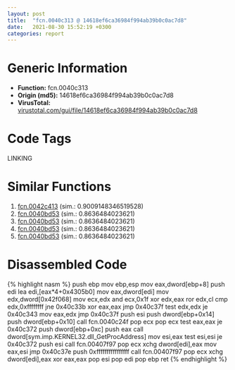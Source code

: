 ```yaml
---
layout: post
title:  "fcn.0040c313 @ 14618ef6ca36984f994ab39b0c0ac7d8"
date:   2021-08-30 15:52:19 +0300
categories: report
---
```


# Generic Information
- **Function:** fcn.0040c313
- **Origin (md5):** 14618ef6ca36984f994ab39b0c0ac7d8
- **VirusTotal:** [virustotal.com/gui/file/14618ef6ca36984f994ab39b0c0ac7d8][virustotal_ref]

# Code Tags
<span class="tag" id="LINKING">LINKING</span>


# Similar Functions

1. [fcn.0042c413][similar_1_ref] (sim.: 0.9009148346519528)
2. [fcn.0040bd53][similar_2_ref] (sim.: 0.8636484023621)
3. [fcn.0040bd53][similar_3_ref] (sim.: 0.8636484023621)
4. [fcn.0040bd53][similar_4_ref] (sim.: 0.8636484023621)
5. [fcn.0040bd53][similar_5_ref] (sim.: 0.8636484023621)


# Disassembled Code

{% highlight nasm %}
push ebp
mov ebp,esp
mov eax,dword[ebp+8]
push edi
lea edi,[eax*4+0x4305b0]
mov eax,dword[edi]
mov edx,dword[0x42f068]
mov ecx,edx
and ecx,0x1f
xor edx,eax
ror edx,cl
cmp edx,0xffffffff
jne 0x40c33b
xor eax,eax
jmp 0x40c37f
test edx,edx
je 0x40c343
mov eax,edx
jmp 0x40c37f
push esi
push dword[ebp+0x14]
push dword[ebp+0x10]
call fcn.0040c24f
pop ecx
pop ecx
test eax,eax
je 0x40c372
push dword[ebp+0xc]
push eax
call dword[sym.imp.KERNEL32.dll_GetProcAddress]
mov esi,eax
test esi,esi
je 0x40c372
push esi
call fcn.00407f97
pop ecx
xchg dword[edi],eax
mov eax,esi
jmp 0x40c37e
push 0xffffffffffffffff
call fcn.00407f97
pop ecx
xchg dword[edi],eax
xor eax,eax
pop esi
pop edi
pop ebp
ret 
{% endhighlight %}


[similar_1_ref]: /report/fcn.0042c413@38d41d729f8f30faf0dd96f0c7acba4b
[similar_2_ref]: /report/fcn.0040bd53@b9e7701b101639a92238161f00b7471e
[similar_3_ref]: /report/fcn.0040bd53@2befdc6dad4b6936d78e65ffd5537599
[similar_4_ref]: /report/fcn.0040bd53@773e84b03dfb92871dd754ab3c01c180
[similar_5_ref]: /report/fcn.0040bd53@6312517583453b51c66fd5c06a181092
[virustotal_ref]: https://www.virustotal.com/gui/file/14618ef6ca36984f994ab39b0c0ac7d8